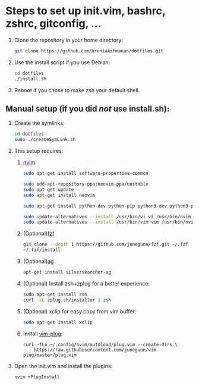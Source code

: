 # Steps to set up init.vim, bashrc, zshrc, gitconfig, ...

1. Clone the repository in your home directory:

    ```bash
    git clone https://github.com/arunlakshmanan/dotfiles.git
    ```

1. Use the install script if you use Debian:

    ```bash
    cd dotfiles
    ./install.sh
    ```

1. Reboot if you chose to make zsh your default shell.

## Manual setup (if you did _not_ use install.sh):

1. Create the symlinks:

    ```bash
    cd dotfiles
    sudo ./createSymLink.sh
    ```

1. This setup requires:
    1. [nvim](https://github.com/neovim/neovim/wiki/Installing-Neovim).

        ```bash
        sudo apt-get install software-properties-common

        sudo add-apt-repository ppa:neovim-ppa/unstable
        sudo apt-get update
        sudo apt-get install neovim

        sudo apt-get install python-dev python-pip python3-dev python3-pip

        sudo update-alternatives --install /usr/bin/vi vi /usr/bin/nvim 60
        sudo update-alternatives --install /usr/bin/vim vim /usr/bin/nvim 60
        ```

    1. (Optional)[fzf](https://github.com/junegunn/fzf#installation)

        ```bash
        git clone --depth 1 https://github.com/junegunn/fzf.git ~/.fzf
        ~/.fzf/install
        ```

    1. (Optional)[ag](https://github.com/ggreer/the_silver_searcher)
        ```bash
        apt-get install silversearcher-ag
        ```

    1. (Optional) Install zsh+zplug for a better experience:
        ```bash
        sudo apt-get install zsh
        curl -sL zplug.sh/installer | zsh
        ```

    1. (Optional) xclip for easy copy from vim buffer:
        ```bash
        sudo apt-get install xclip
        ```

    1. Install [vim-plug](https://github.com/junegunn/vim-plug):
        ```
        curl -fLo ~/.config/nvim/autoload/plug.vim --create-dirs \
            https://raw.githubusercontent.com/junegunn/vim-plug/master/plug.vim
        ```

1. Open the init.vim and install the plugins:

    ```
    nvim +PlugInstall
    ```
